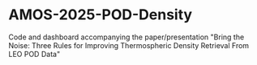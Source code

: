 # AMOS-2025-POD-Density
Code and dashboard accompanying the paper/presentation "Bring the Noise: Three Rules for Improving Thermospheric Density Retrieval From LEO POD Data"
